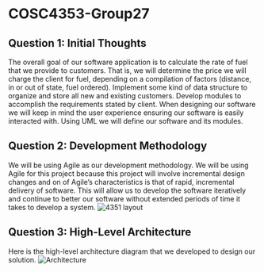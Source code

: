 # COSC4353-Group27

## Question 1: Initial Thoughts

The overall goal of our software application is to calculate the rate of fuel that we provide to customers. That is, we will determine the price we will charge the client for fuel, depending on a compilation of factors (distance, in or out of state, fuel ordered). Implement some kind of data structure to organize and store all new and existing customers. Develop modules to accomplish the requirements stated by client. When designing our software we will keep in mind the user experience ensuring our software is easily interacted with. Using UML we will define our software and its modules.

## Question 2: Development Methodology

We will be using Agile as our development methodology. We will be using Agile for this project because this project will involve incremental design changes and on of Agile’s characteristics is that of rapid, incremental delivery of software. This will allow us to develop the software iteratively and continue to better our software without extended periods of time it takes to develop a system.
![4351 layout](https://user-images.githubusercontent.com/112830731/216190055-6f726232-02e8-4084-9919-db99e4f59984.jpeg)

## Question 3: High-Level Architecture

Here is the high-level architecture diagram that we developed to design our solution.
![Architecture](https://user-images.githubusercontent.com/82556918/218174865-b9f9b73d-a6c1-4556-b865-a3c2abb3ad1f.jpeg)
